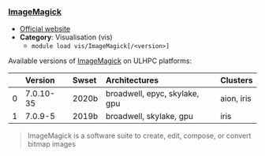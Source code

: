 ### [ImageMagick](https://www.imagemagick.org/)

* [Official website](https://www.imagemagick.org/)
* __Category__: Visualisation (vis)
    -  `module load vis/ImageMagick[/<version>]`

Available versions of [ImageMagick](https://www.imagemagick.org/) on ULHPC platforms:

|    | Version   | Swset   | Architectures                 | Clusters   |
|---:|:----------|:--------|:------------------------------|:-----------|
|  0 | 7.0.10-35 | 2020b   | broadwell, epyc, skylake, gpu | aion, iris |
|  1 | 7.0.9-5   | 2019b   | broadwell, skylake, gpu       | iris       |

> ImageMagick is a software suite to create, edit, compose, or convert bitmap images
